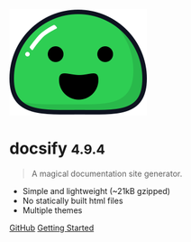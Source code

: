 ![logo](_media/icon.svg)

# docsify <small>4.9.4</small>

> A magical documentation site generator.

- Simple and lightweight (~21kB gzipped)
- No statically built html files
- Multiple themes

[GitHub](https://github.com/docsifyjs/docsify/)
[Getting Started](#chapter1)